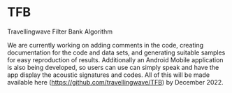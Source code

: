 # TFB
Travellingwave Filter Bank Algorithm

We are currently working on adding comments in the code, creating documentation for the code and data sets, and generating suitable samples for easy reproduction of results. Additionally an Android Mobile application is also being developed, so users can use can simply speak and have the app display the acoustic signatures and codes. All of this will be made available here (https://github.com/travellingwave/TFB) by December 2022.
